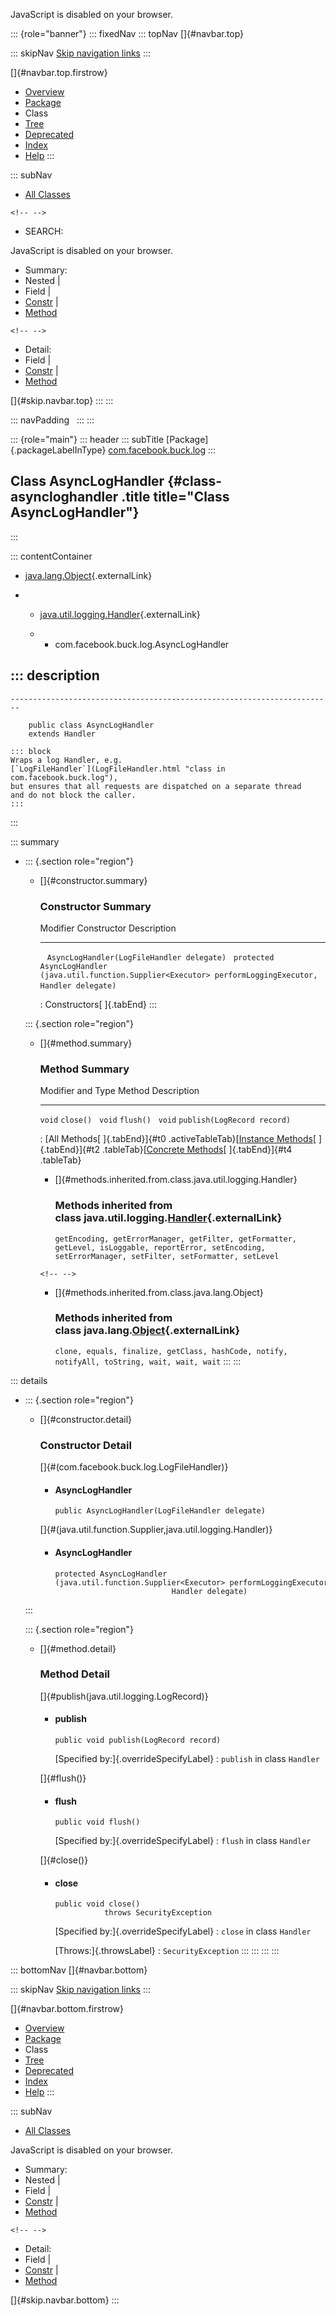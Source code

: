 <div>

JavaScript is disabled on your browser.

</div>

::: {role="banner"}
::: fixedNav
::: topNav
[]{#navbar.top}

::: skipNav
[Skip navigation links](#skip.navbar.top "Skip navigation links")
:::

[]{#navbar.top.firstrow}

-   [Overview](../../../../index.html)
-   [Package](package-summary.html)
-   Class
-   [Tree](package-tree.html)
-   [Deprecated](../../../../deprecated-list.html)
-   [Index](../../../../index-all.html)
-   [Help](../../../../help-doc.html)
:::

::: subNav
-   [All Classes](../../../../allclasses.html)

```{=html}
<!-- -->
```
-   SEARCH:

<div>

<div>

JavaScript is disabled on your browser.

</div>

</div>

<div>

-   Summary: 
-   Nested \| 
-   Field \| 
-   [Constr](#constructor.summary) \| 
-   [Method](#method.summary)

```{=html}
<!-- -->
```
-   Detail: 
-   Field \| 
-   [Constr](#constructor.detail) \| 
-   [Method](#method.detail)

</div>

[]{#skip.navbar.top}
:::
:::

::: navPadding
 
:::
:::

::: {role="main"}
::: header
::: subTitle
[Package]{.packageLabelInType} [com.facebook.buck.log](package-summary.html)
:::

## Class AsyncLogHandler {#class-asyncloghandler .title title="Class AsyncLogHandler"}
:::

::: contentContainer
-   [java.lang.Object](http://docs.oracle.com/javase/7/docs/api/java/lang/Object.html?is-external=true "class or interface in java.lang"){.externalLink}

-   -   [java.util.logging.Handler](http://docs.oracle.com/javase/7/docs/api/java/util/logging/Handler.html?is-external=true "class or interface in java.util.logging"){.externalLink}

    -   -   com.facebook.buck.log.AsyncLogHandler

::: description
-   

    ------------------------------------------------------------------------

        public class AsyncLogHandler
        extends Handler

    ::: block
    Wraps a log Handler, e.g.
    [`LogFileHandler`](LogFileHandler.html "class in com.facebook.buck.log"),
    but ensures that all requests are dispatched on a separate thread
    and do not block the caller.
    :::
:::

::: summary
-   ::: {.section role="region"}
    -   []{#constructor.summary}

        ### Constructor Summary

          Modifier       Constructor                                                                                                        Description
          -------------- ------------------------------------------------------------------------------------------------------------------ -------------
          ` `            `AsyncLogHandler​(LogFileHandler delegate)`                                                                          
          `protected `   `AsyncLogHandler​(java.util.function.Supplier<Executor> performLoggingExecutor,                Handler delegate)`    

          : Constructors[ ]{.tabEnd}
    :::

    ::: {.section role="region"}
    -   []{#method.summary}

        ### Method Summary

          Modifier and Type   Method                        Description
          ------------------- ----------------------------- -------------
          `void`              `close()`                      
          `void`              `flush()`                      
          `void`              `publish​(LogRecord record)`    

          : [All Methods[ ]{.tabEnd}]{#t0 .activeTableTab}[[Instance
          Methods](javascript:show(2);)[ ]{.tabEnd}]{#t2
          .tableTab}[[Concrete
          Methods](javascript:show(8);)[ ]{.tabEnd}]{#t4 .tableTab}

        -   []{#methods.inherited.from.class.java.util.logging.Handler}

            ### Methods inherited from class java.util.logging.[Handler](http://docs.oracle.com/javase/7/docs/api/java/util/logging/Handler.html?is-external=true "class or interface in java.util.logging"){.externalLink}

            `getEncoding, getErrorManager, getFilter, getFormatter, getLevel, isLoggable, reportError, setEncoding, setErrorManager, setFilter, setFormatter, setLevel`

        ```{=html}
        <!-- -->
        ```
        -   []{#methods.inherited.from.class.java.lang.Object}

            ### Methods inherited from class java.lang.[Object](http://docs.oracle.com/javase/7/docs/api/java/lang/Object.html?is-external=true "class or interface in java.lang"){.externalLink}

            `clone, equals, finalize, getClass, hashCode, notify, notifyAll, toString, wait, wait, wait`
    :::
:::

::: details
-   ::: {.section role="region"}
    -   []{#constructor.detail}

        ### Constructor Detail

        []{#<init>(com.facebook.buck.log.LogFileHandler)}

        -   #### AsyncLogHandler

                public AsyncLogHandler​(LogFileHandler delegate)

        []{#<init>(java.util.function.Supplier,java.util.logging.Handler)}

        -   #### AsyncLogHandler

                protected AsyncLogHandler​(java.util.function.Supplier<Executor> performLoggingExecutor,
                                          Handler delegate)
    :::

    ::: {.section role="region"}
    -   []{#method.detail}

        ### Method Detail

        []{#publish(java.util.logging.LogRecord)}

        -   #### publish

            ``` methodSignature
            public void publish​(LogRecord record)
            ```

            [Specified by:]{.overrideSpecifyLabel}
            :   `publish` in class `Handler`

        []{#flush()}

        -   #### flush

            ``` methodSignature
            public void flush()
            ```

            [Specified by:]{.overrideSpecifyLabel}
            :   `flush` in class `Handler`

        []{#close()}

        -   #### close

            ``` methodSignature
            public void close()
                       throws SecurityException
            ```

            [Specified by:]{.overrideSpecifyLabel}
            :   `close` in class `Handler`

            [Throws:]{.throwsLabel}
            :   `SecurityException`
    :::
:::
:::
:::

::: bottomNav
[]{#navbar.bottom}

::: skipNav
[Skip navigation links](#skip.navbar.bottom "Skip navigation links")
:::

[]{#navbar.bottom.firstrow}

-   [Overview](../../../../index.html)
-   [Package](package-summary.html)
-   Class
-   [Tree](package-tree.html)
-   [Deprecated](../../../../deprecated-list.html)
-   [Index](../../../../index-all.html)
-   [Help](../../../../help-doc.html)
:::

::: subNav
-   [All Classes](../../../../allclasses.html)

<div>

<div>

JavaScript is disabled on your browser.

</div>

</div>

<div>

-   Summary: 
-   Nested \| 
-   Field \| 
-   [Constr](#constructor.summary) \| 
-   [Method](#method.summary)

```{=html}
<!-- -->
```
-   Detail: 
-   Field \| 
-   [Constr](#constructor.detail) \| 
-   [Method](#method.detail)

</div>

[]{#skip.navbar.bottom}
:::

